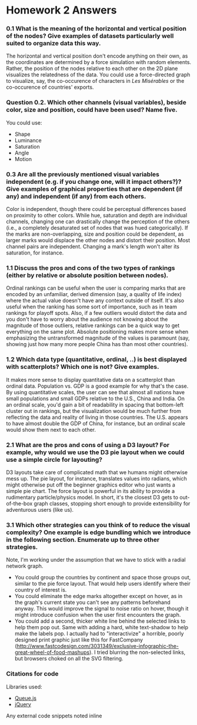 # Homework 2 Answers

### 0.1 What is the meaning of the horizontal and vertical position of the nodes? Give examples of datasets particularly well suited to organize data this way.
The horizontal and vertical position don't encode anything on their own, as the coordinates are determined by a force simulation with random elements. Rather, the position of the nodes relative to each other on the 2D plane visualizes the relatedness of the data. You could use a force-directed graph to visualize, say, the co-occurence of characters in _Les Misérables_ or the co-occurence of countries' exports.

### Question 0.2. Which other channels (visual variables), beside color, size and position, could have been used? Name five.
You could use:
* Shape
* Luminance
* Saturation
* Angle
* Motion

### 0.3 Are all the previously mentioned visual variables independent (e.g. if you change one, will it impact others?)? Give examples of graphical properties that are dependent (if any) and independent (if any) from each others.
Color is independent, though there could be perceptual differences based on proximity to other colors. While hue, saturation and depth are individual channels, changing one can drastically change the perception of the others (i.e., a completely desaturated set of nodes that was hued categorically). If the marks are non-overlapping, size and position could be dependent, as larger marks would displace the other nodes and distort their position. Most channel pairs are independent. Changing a mark's length won't alter its saturation, for instance.

### 1.1 Discuss the pros and cons of the two types of rankings (either by relative or absolute position between nodes).
Ordinal rankings can be useful when the user is comparing marks that are encoded by an unfamiliar, derived dimension (say, a quality of life index) where the actual value doesn't have any context outside of itself. It's also useful when the ranking has some sort of importance, such as in team rankings for playoff spots. Also, if a few outliers would distort the data and you don't have to worry about the audience not knowing about the magnitude of those outliers, relative rankings can be a quick way to get everything on the same plot. Absolute positioning makes more sense when emphasizing the untransformed magnitude of the values is paramount (say, showing just how many more people China has than most other countries).

### 1.2 Which data type (quantitative, ordinal, ..) is best displayed with scatterplots? Which one is not? Give examples.
It makes more sense to display quantitative data on a scatterplot than ordinal data. Population vs. GDP is a good example for why that's the case. By using quantitative scales, the user can see that almost all nations have small populations and small GDPs relative to the U.S., China and India. On an ordinal scale, you'd gain a bit of readability in spacing that bottom-left cluster out in rankings, but the visualization would be much further from reflecting the data and reality of living in those countries. The U.S. appears to have almost double the GDP of China, for instance, but an ordinal scale would show them next to each other.

### 2.1 What are the pros and cons of using a D3 layout? For example, why would we use the D3 pie layout when we could use a simple circle for layouting?
D3 layouts take care of complicated math that we humans might otherwise mess up. The pie layout, for instance, translates values into radians, which might otherwise put off the beginner graphics editor who just wants a simple pie chart. The force layout is powerful in its ability to provide a rudimentary particle/physics model. In short, it's the closest D3 gets to out-of-the-box graph classes, stopping short enough to provide extensibility for adventurous users (like us).

### 3.1 Which other strategies can you think of to reduce the visual complexity? One example is edge bundling which we introduce in the following section. Enumerate up to three other strategies.
Note, I'm working under the assumption that we have to stick with a radial network graph.
* You could group the countries by continent and space those groups out, similar to the pie force layout. That would help users identify where their country of interest is.
* You could eliminate the edge marks altogether except on hover, as in the graph's current state you can't see any patterns beforehand anyway. This would improve the signal to noise ratio on hover, though it might introduce confusion when the user first encounters the graph.
* You could add a second, thicker white line behind the selected links to help them pop out. Same with adding a hard, white text-shadow to help make the labels pop. I actually had to "interactivize" a horrible, poorly designed print graphic just like this for FastCompany (http://www.fastcodesign.com/3031349/exclusive-infographic-the-great-wheel-of-food-mashups). I tried blurring the non-selected links, but browsers choked on all the SVG filtering.

### Citations for code
Libraries used:
* [Queue.js](https://github.com/mbostock/queue)
* [jQuery](https://github.com/jquery/jquery)

Any external code snippets noted inline
